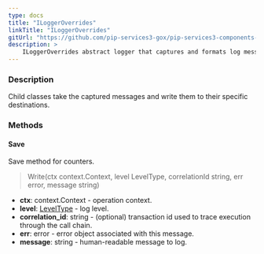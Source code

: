 ```yaml
---
type: docs
title: "ILoggerOverrides"
linkTitle: "ILoggerOverrides"
gitUrl: "https://github.com/pip-services3-gox/pip-services3-components-gox"
description: >
    ILoggerOverrides abstract logger that captures and formats log messages.
---
```


### Description

Child classes take the captured messages and write them to their specific destinations.

### Methods

#### Save
Save method for counters.

> Write(ctx context.Context, level LevelType, correlationId string, err error, message string)

- **ctx**: context.Context - operation context.
- **level**: [LevelType](../log_level) - log level.
- **correlation_id**: string - (optional) transaction id used to trace execution through the call chain.
- **err**: error - error object associated with this message.
- **message**: string - human-readable message to log.
